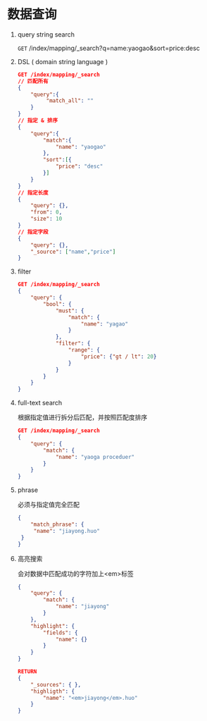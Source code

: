 # 数据查询

1. query string search 

   `GET` /index/mapping/_search?q=name:yaogao&sort=price:desc

2. DSL ( domain string language )

   ```json
   GET /index/mapping/_search
   // 匹配所有
   {
       "query":{
        	"match_all": ""   
       }
   }
   // 指定 & 排序
   {
       "query":{
           "match":{
               "name": "yaogao"
           },
           "sort":[{
               "price": "desc"
           }]
       }
   }
   // 指定长度
   {
       "query": {},
       "from": 0,
       "size": 10
   }
   // 指定字段
   {
       "query": {},
       "_source": ["name","price"]
   }
   ```

3. filter

   ```json
   GET /index/mapping/_search
   {
       "query": {
           "bool": {
               "must": {
                   "match": {
                       "name": "yagao"
                   }
               },
               "filter": {
                   "range": {
                       "price": {"gt / lt": 20}
                   }
               }
           }
       }
   }
   ```

4. full-text search

   根据指定值进行拆分后匹配，并按照匹配度排序

   ```json
   GET /index/mapping/_search
   {
       "query": {
           "match": {
               "name": "yaoga proceduer"
           }
       }
   }
   ```

5. phrase

   必须与指定值完全匹配

   ```json
   {
       "match_phrase": {
       	"name": "jiayong.huo"
   	}
   }
   ```

6. 高亮搜索

   会对数据中匹配成功的字符加上\<em>标签

   ```json
   {
       "query": {
           "match": {
               "name": "jiayong"
           }
       },
       "highlight": {
           "fields": {
               "name": {}
           }
       }
   }

   RETURN 
   {
       "_sources": { },
       "highligth": {
           "name": "<em>jiayong</em>.huo"
       }
   }
   ```



